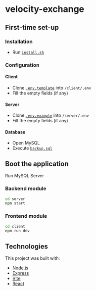 # velocity-exchange
## First-time set-up
### Installation

- Run [`install.sh`](https://github.com/anhbanlinhle/velocity-exchange/blob/main/install.sh)

### Configuration
#### Client
- Clone [`.env.template`](https://github.com/anhbanlinhle/velocity-exchange/blob/main/client/.env.template) into `/client/.env`
- Fill the empty fields (if any)

#### Server
- Clone [`.env.example`](https://github.com/anhbanlinhle/velocity-exchange/blob/main/server/.env.example) into `/server/.env`
- Fill the empty fields (if any)

#### Database
- Open MySQL
- Execute [`backup.sql`](https://github.com/anhbanlinhle/velocity-exchange/blob/main/server/database/release/backup.sql)
## Boot the application
Run MySQL Server

### Backend module

```sh
cd server
npm start
```

### Frontend module

```sh
cd client
npm run dev
```

## Technologies

This project was built with:

- [Node.js](https://nodejs.org/)
- [Express](https://expressjs.com/)
- [Vite](https://vitejs.dev/)
- [React](https://react.dev/)

